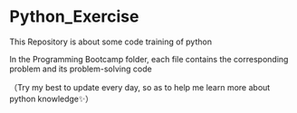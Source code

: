 # Python_Exercise

This Repository is about some code training of python

In the Programming Bootcamp folder, each file contains the corresponding problem and its problem-solving code

（Try my best to update every day, so as to help me learn more about python knowledge✨）
